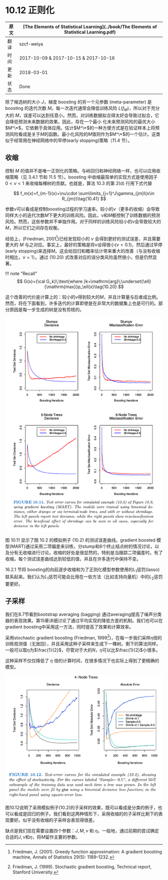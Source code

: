 # 10.12 正则化

| 原文   | [The Elements of Statistical Learning](../book/The Elements of Statistical Learning.pdf) |
| ---- | ---------------------------------------- |
| 翻译   | szcf-weiya                               |
| 时间   | 2017-10-09    &  2017-10-15 & 2017-10-16                      |
| 更新   | 2018-03-01                               |
| 状态 | Done|

除了候选树的大小 $J$，梯度 boosting 的另一个元参数 (meta-parameter) 是 boosting 的迭代次数 $M$。每一次迭代通常会降低训练风险 $L(f_M)$，所以对于充分大的 $M$，误差可以达到任意小。然而，对训练数据拟合得太好会导致过拟合，它会降低预测未来数据的效果。因此，存在一个最小
化未来预测风险的最优大小$M^\*$，它依赖于具体应用。估计$M^\*$的一种方便方式是在验证样本上将预测风险看成是关于$M$的函数。最小化风险的$M$值则作为$M^\*$的一个估计。这类似于经常用在神经网络中的早停(early stopping)策略（11.4 节）。

## 收缩

控制 $M$ 的值并不是唯一正则化的策略。与岭回归和神经网络一样，也可以应用收缩策略（见 3.4.1 节和 11.5 节）。boosting 中收缩最简单的实现方式是使用因子 $0 < \nu < 1$ 来收缩每棵树的贡献。也就是，算法 10.3 的第 2(d) 行用下式代替

$$
f_m(x)=f_{m-1}(x)+\nu\cdot \sum\limits_{j=1}^J\gamma_{jm}I(x\in R_{jm})\tag{10.41}
$$

参数$\nu$可以看成是控制boosting过程的学习速率。较小的$\nu$（更多的收缩）会导致同样大小的迭代次数$M$下更大的训练风险。因此，$\nu$和$M$都控制了训练数据的预测风险。然而，这些参数并不单独作用。对于同样的训练风险较小的$\nu$会导致较大的$M$，所以它们之间存在权衡。

经验上，(Friedman, 2001[^1])已经发现较小的 $\nu$ 会得到更好的测试误差，并且需要更大的 $M$ 与之对应。事实上，最好的策略是将$\nu$设得很小($\nu < 0.1$)，然后通过早停(early stopping)来选择$M$。这会给回归和概率估计带来重大的改善（与没有收缩时相比，$\nu = 1$）。通过 (10.20) 式改善对应的误分类风险虽然很小，但是仍然显著。

!!! note "Recall"
    $$
    G(x)={\cal G_k}\;\text{where }k=\mathrm{arg}\;\underset{\ell}{\mathrm{max}}p_\ell(x)\tag{10.20}
    $$

这个改善的代价是计算上的：较小的$\nu$得到较大的$M$，并且计算量与后者成比例。然而，将在下面看到，许多迭代的计算即使是在非常大的数据集上也是可行的。部分原因是每一步生成的树是没有剪枝的。

![](../img/10/fig10.11.png)

图 10.11 显示了图 10.2 的模拟例子 (10.2) 的测试误差曲线。gradient boosted 模型(MART)通过采用二项偏差来训练，分stump和6个终止结点树的情况讨论，以及分有无收缩进行讨论。收缩的好处是很显然的，特别是当跟踪二项偏差时。有了收缩，每个测试误差曲线达到较低的值，并且在许多迭代中保持不变。

16.2.1 节将 boosting的向前逐步收缩和为了正则化模型参数使用的$L_1$惩罚(lasso)联系起来。我们认为$L_1$惩罚可能会比用在一些方法（比如支持向量机）中的$L_2$惩罚要更好。


## 子采样

我们在8.7节看到bootstrap averaging (bagging) 通过averaging提高了噪声分类器的表现效果。第15章详细讨论了通过平均实现的降低方差的机制。我们也可以在gradient boosting中采用这一方法，同时提高了效果和计算效率。

采用stochastic gradient boosting (Friedman, 1999[^2])，在每一步我们采样$\eta$倍的训练观测值（无放回），并且采用这种子采样来生成下一棵树。剩下的算法同样。一般可以取$\eta$为$\frac{1}{2}$，尽管对于大的$N$，$\eta$可以比$\frac{1}{2}$小很多。

这种采样不仅仅降低了 $\eta$ 倍的计算时间，在很多情况下也实际上得到了更精确的模型。

![](../img/10/fig10.12.png)

图10.12说明了采用模拟例子(10.2)的子采样的效果，既可以看成是分类的例子，也可以看成是回归的例子。我们看到这两种情形下，采用收缩的的子采样比剩下的表现要好。似乎没有收缩的子采样会表现得很差。

缺点是我们现在需要设置四个参数：$J,M,\nu$ 和 $\eta$。一般地，通过前期的尝试确定合适的$J,\nu$和$\eta$，将$M$留作主要的参数。

[^1]: Friedman, J. (2001). Greedy function approximation: A gradient boosting machine, Annals of Statistics 29(5): 1189–1232.
[^2]: Friedman, J. (1999). Stochastic gradient boosting, Technical report, Stanford University.
